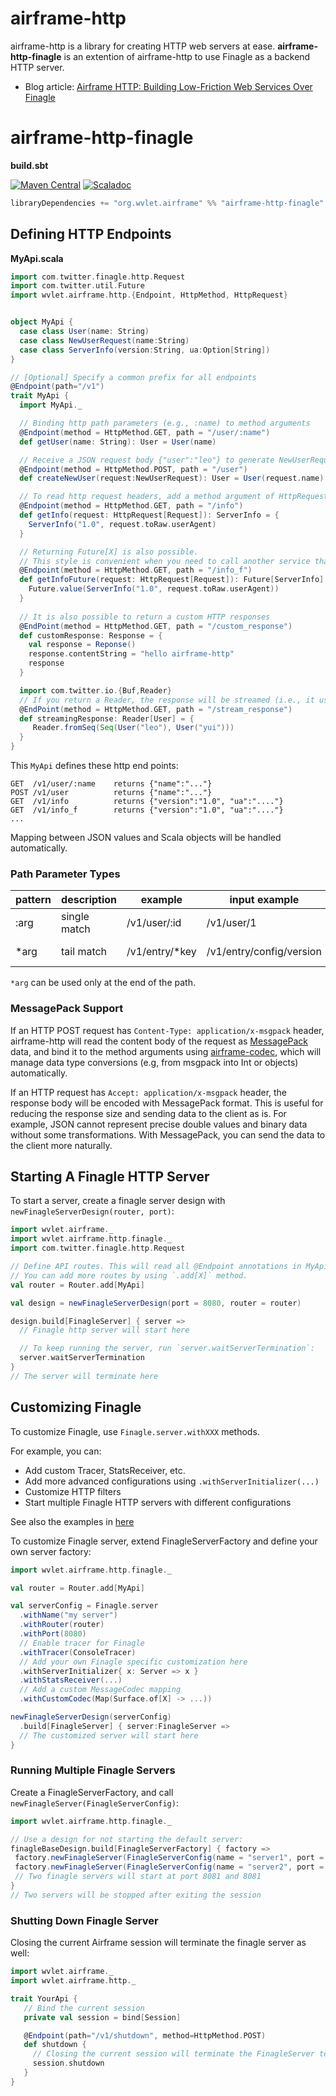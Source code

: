 airframe-http
====

airframe-http is a library for creating HTTP web servers at ease.
**airframe-http-finagle** is an extention of airframe-http to use Finagle as a backend HTTP server.

- Blog article: [Airframe HTTP: Building Low-Friction Web Services Over Finagle](https://medium.com/@taroleo/airframe-http-a-minimalist-approach-for-building-web-services-in-scala-743ba41af7f)

# airframe-http-finagle

**build.sbt**

[![Maven Central](https://maven-badges.herokuapp.com/maven-central/org.wvlet.airframe/airframe-http-finagle_2.12/badge.svg)](http://central.maven.org/maven2/org/wvlet/airframe/airframe-http-finagle_2.12/)
[![Scaladoc](http://javadoc-badge.appspot.com/org.wvlet.airframe/airframe-http_2.12.svg?label=scaladoc)](http://javadoc-badge.appspot.com/org.wvlet.airframe/airframe-http_2.12)
```scala
libraryDependencies += "org.wvlet.airframe" %% "airframe-http-finagle" % (version)
```

## Defining HTTP Endpoints

**MyApi.scala**
```scala
import com.twitter.finagle.http.Request
import com.twitter.util.Future
import wvlet.airframe.http.{Endpoint, HttpMethod, HttpRequest}


object MyApi {
  case class User(name: String)
  case class NewUserRequest(name:String)
  case class ServerInfo(version:String, ua:Option[String])
}

// [Optional] Specify a common prefix for all endpoints
@Endpoint(path="/v1")
trait MyApi {
  import MyApi._

  // Binding http path parameters (e.g., :name) to method arguments
  @Endpoint(method = HttpMethod.GET, path = "/user/:name")
  def getUser(name: String): User = User(name)

  // Receive a JSON request body {"user":"leo"} to generate NewUserRequest instance
  @Endpoint(method = HttpMethod.POST, path = "/user")
  def createNewUser(request:NewUserRequest): User = User(request.name)

  // To read http request headers, add a method argument of HttpRequest[Request] type
  @Endpoint(method = HttpMethod.GET, path = "/info")
  def getInfo(request: HttpRequest[Request]): ServerInfo = {
    ServerInfo("1.0", request.toRaw.userAgent)
  }

  // Returning Future[X] is also possible.
  // This style is convenient when you need to call another service that returns Future response.
  @Endpoint(method = HttpMethod.GET, path = "/info_f")
  def getInfoFuture(request: HttpRequest[Request]): Future[ServerInfo] = {
    Future.value(ServerInfo("1.0", request.toRaw.userAgent))
  }
  
  // It is also possible to return a custom HTTP responses 
  @EndPoint(method = HttpMethod.GET, path = "/custom_response")
  def customResponse: Response = {
    val response = Reponse()
    response.contentString = "hello airframe-http"
    response
  }

  import com.twitter.io.{Buf,Reader}
  // If you return a Reader, the response will be streamed (i.e., it uses less memory)
  @EndPoint(method = HttpMethod.GET, path = "/stream_response")
  def streamingResponse: Reader[User] = {
     Reader.fromSeq(Seq(User("leo"), User("yui")))
  }
}
```

This `MyApi` defines these http end points:
```
GET  /v1/user/:name    returns {"name":"..."}
POST /v1/user          returns {"name":"..."}
GET  /v1/info          returns {"version":"1.0", "ua":"...."}
GET  /v1/info_f        returns {"version":"1.0", "ua":"...."}
...
```

Mapping between JSON values and Scala objects will be handled automatically.

### Path Parameter Types


| pattern | description|  example |   input example | binding | 
|---------|------------|----------|-------------|-------|
| :arg  | single match | /v1/user/:id  |  /v1/user/1 | id = 1 |
| *arg  | tail match | /v1/entry/*key  | /v1/entry/config/version | key = config/version |

`*arg` can be used only at the end of the path.

### MessagePack Support

If an HTTP POST request has `Content-Type: application/x-msgpack` header, airframe-http
will read the content body of the request as [MessagePack](https://msgpack.org) data, and bind it to the method arguments using
[airframe-codec](https://wvlet.org/airframe/docs/airframe-codec.html),
which will manage data type conversions (e.g, from msgpack into Int or objects) automatically.

If an HTTP request has `Accept: application/x-msgpack` header, the response body will be
encoded with MessagePack format. This is useful for reducing the response size and
sending data to the client as is. For example, JSON cannot represent precise double values and binary data
without some transformations. With MessagePack, you can send the data to the client more naturally.

## Starting A Finagle HTTP Server

To start a server, create a finagle server design with `newFinagleServerDesign(router, port)`:
```scala
import wvlet.airframe._
import wvlet.airframe.http.finagle._
import com.twitter.finagle.http.Request

// Define API routes. This will read all @Endpoint annotations in MyApi
// You can add more routes by using `.add[X]` method.
val router = Router.add[MyApi]

val design = newFinagleServerDesign(port = 8080, router = router)

design.build[FinagleServer] { server =>
  // Finagle http server will start here

  // To keep running the server, run `server.waitServerTermination`:
  server.waitServerTermination
}
// The server will terminate here
```

## Customizing Finagle

To customize Finagle, use `Finagle.server.withXXX` methods. 

For example, you can:
- Add custom Tracer, StatsReceiver, etc.
- Add more advanced configurations using `.withServerInitializer(...)`
- Customize HTTP filters
- Start multiple Finagle HTTP servers with different configurations

See also the examples in [here](https://github.com/wvlet/airframe/blob/master/airframe-http-finagle/src/test/scala/wvlet/airframe/http/finagle/FinagleServerFactoryTest.scala)

To customize Finagle server, extend FinagleServerFactory and define your own 
server factory:

```scala
import wvlet.airframe.http.finagle._

val router = Router.add[MyApi]

val serverConfig = Finagle.server
  .withName("my server")
  .withRouter(router)
  .withPort(8080)
  // Enable tracer for Finagle
  .withTracer(ConsoleTracer)
  // Add your own Finagle specific customization here
  .withServerInitializer{ x: Server => x }
  .withStatsReceiver(...)
  // Add a custom MessageCodec mapping
  .withCustomCodec(Map(Surface.of[X] -> ...))

newFinagleServerDesign(serverConfig)
  .build[FinagleServer] { server:FinagleServer =>
  // The customized server will start here  
}
```


### Running Multiple Finagle Servers

Create a FinagleServerFactory, and call `newFinagleServer(FinagleServerConfig)`:
```scala
import wvlet.airframe.http.finagle._

// Use a design for not starting the default server:
finagleBaseDesign.build[FinagleServerFactory] { factory =>
 factory.newFinagleServer(FinagleServerConfig(name = "server1", port = 8080, router = router1))
 factory.newFinagleServer(FinagleServerConfig(name = "server2", port = 8081, router = router2))
 // Two finagle servers will start at port 8081 and 8081
}
// Two servers will be stopped after exiting the session
```

### Shutting Down Finagle Server

Closing the current Airframe session will terminate the finagle server as well:

```scala
import wvlet.airframe._
import wvlet.airframe.http._

trait YourApi {
   // Bind the current session
   private val session = bind[Session]

   @Endpoint(path="/v1/shutdown", method=HttpMethod.POST)
   def shutdown {
     // Closing the current session will terminate the FinagleServer too.
     session.shutdown
   }
}
```


